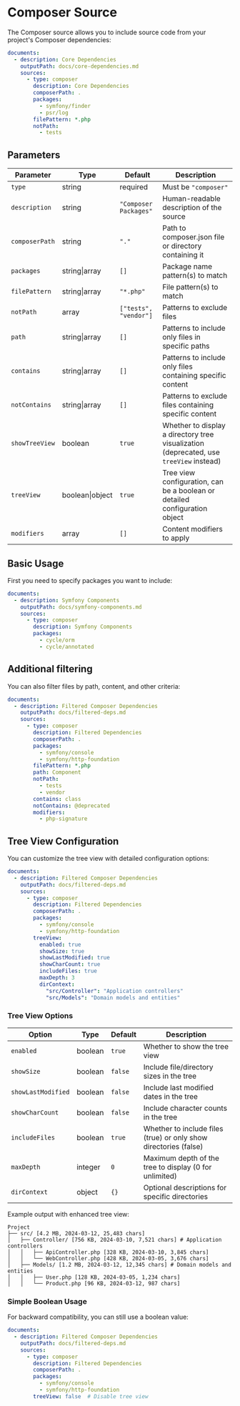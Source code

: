 # Composer Source

The Composer source allows you to include source code from your project's Composer dependencies:

```yaml
documents:
  - description: Core Dependencies
    outputPath: docs/core-dependencies.md
    sources:
      - type: composer
        description: Core Dependencies
        composerPath: .
        packages:
          - symfony/finder
          - psr/log
        filePattern: *.php
        notPath:
          - tests
```

## Parameters

| Parameter      | Type            | Default               | Description                                                                            |
|----------------|-----------------|-----------------------|----------------------------------------------------------------------------------------|
| `type`         | string          | required              | Must be `"composer"`                                                                   |
| `description`  | string          | `"Composer Packages"` | Human-readable description of the source                                               |
| `composerPath` | string          | `"."`                 | Path to composer.json file or directory containing it                                  |
| `packages`     | string\|array   | `[]`                  | Package name pattern(s) to match                                                       |
| `filePattern`  | string\|array   | `"*.php"`             | File pattern(s) to match                                                               |
| `notPath`      | array           | `["tests", "vendor"]` | Patterns to exclude files                                                              |
| `path`         | string\|array   | `[]`                  | Patterns to include only files in specific paths                                       |
| `contains`     | string\|array   | `[]`                  | Patterns to include only files containing specific content                             |
| `notContains`  | string\|array   | `[]`                  | Patterns to exclude files containing specific content                                  |
| `showTreeView` | boolean         | `true`                | Whether to display a directory tree visualization (deprecated, use `treeView` instead) |
| `treeView`     | boolean\|object | `true`                | Tree view configuration, can be a boolean or detailed configuration object             |
| `modifiers`    | array           | `[]`                  | Content modifiers to apply                                                             |

## Basic Usage

First you need to specify packages you want to include:

```yaml
documents:
  - description: Symfony Components
    outputPath: docs/symfony-components.md
    sources:
      - type: composer
        description: Symfony Components
        packages:
          - cycle/orm
          - cycle/annotated
```

## Additional filtering

You can also filter files by path, content, and other criteria:

```yaml
documents:
  - description: Filtered Composer Dependencies
    outputPath: docs/filtered-deps.md
    sources:
      - type: composer
        description: Filtered Dependencies
        composerPath: .
        packages:
          - symfony/console
          - symfony/http-foundation
        filePattern: *.php
        path: Component
        notPath:
          - tests
          - vendor
        contains: class
        notContains: @deprecated
        modifiers:
          - php-signature
```

## Tree View Configuration

You can customize the tree view with detailed configuration options:

```yaml
documents:
  - description: Filtered Composer Dependencies
    outputPath: docs/filtered-deps.md
    sources:
      - type: composer
        description: Filtered Dependencies
        composerPath: .
        packages:
          - symfony/console
          - symfony/http-foundation
        treeView:
          enabled: true
          showSize: true
          showLastModified: true
          showCharCount: true
          includeFiles: true
          maxDepth: 3
          dirContext:
            "src/Controller": "Application controllers"
            "src/Models": "Domain models and entities"
```

### Tree View Options

| Option             | Type    | Default | Description                                                      |
|--------------------|---------|---------|------------------------------------------------------------------|
| `enabled`          | boolean | `true`  | Whether to show the tree view                                    |
| `showSize`         | boolean | `false` | Include file/directory sizes in the tree                         |
| `showLastModified` | boolean | `false` | Include last modified dates in the tree                          |
| `showCharCount`    | boolean | `false` | Include character counts in the tree                             |
| `includeFiles`     | boolean | `true`  | Whether to include files (true) or only show directories (false) |
| `maxDepth`         | integer | `0`     | Maximum depth of the tree to display (0 for unlimited)           |
| `dirContext`       | object  | `{}`    | Optional descriptions for specific directories                   |

Example output with enhanced tree view:

```
Project
├── src/ [4.2 MB, 2024-03-12, 25,483 chars]
│   ├── Controller/ [756 KB, 2024-03-10, 7,521 chars] # Application controllers
│   │   ├── ApiController.php [328 KB, 2024-03-10, 3,845 chars]
│   │   └── WebController.php [428 KB, 2024-03-05, 3,676 chars]
│   ├── Models/ [1.2 MB, 2024-03-12, 12,345 chars] # Domain models and entities
│   │   ├── User.php [128 KB, 2024-03-05, 1,234 chars]
│   │   └── Product.php [96 KB, 2024-03-12, 987 chars]
```

### Simple Boolean Usage

For backward compatibility, you can still use a boolean value:

```yaml
documents:
  - description: Filtered Composer Dependencies
    outputPath: docs/filtered-deps.md
    sources:
      - type: composer
        description: Filtered Dependencies
        composerPath: .
        packages:
          - symfony/console
          - symfony/http-foundation
        treeView: false  # Disable tree view
```